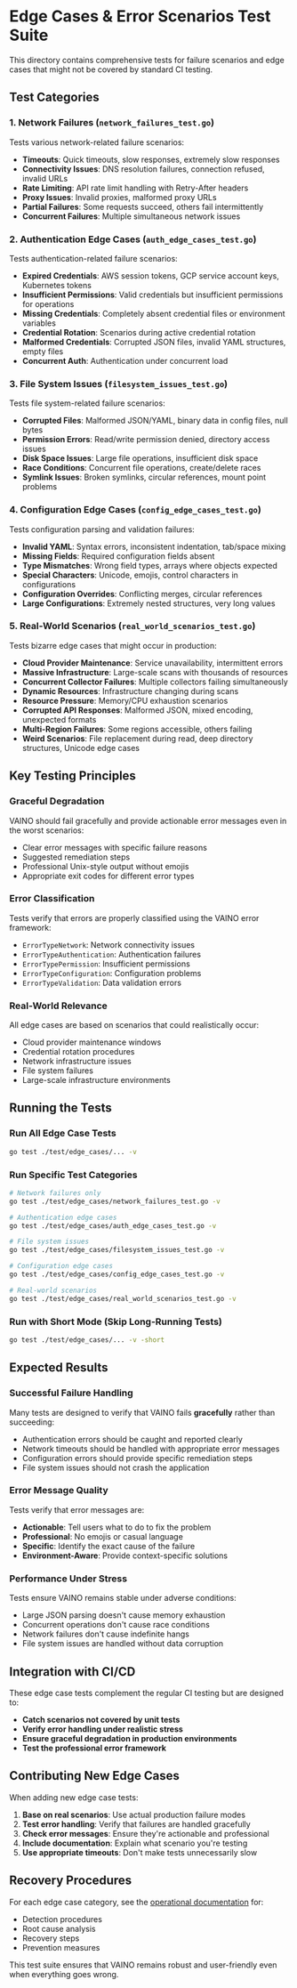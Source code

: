 # Edge Cases & Error Scenarios Test Suite

This directory contains comprehensive tests for failure scenarios and edge cases that might not be covered by standard CI testing.

## Test Categories

### 1. Network Failures (`network_failures_test.go`)
Tests various network-related failure scenarios:
- **Timeouts**: Quick timeouts, slow responses, extremely slow responses
- **Connectivity Issues**: DNS resolution failures, connection refused, invalid URLs
- **Rate Limiting**: API rate limit handling with Retry-After headers
- **Proxy Issues**: Invalid proxies, malformed proxy URLs
- **Partial Failures**: Some requests succeed, others fail intermittently
- **Concurrent Failures**: Multiple simultaneous network issues

### 2. Authentication Edge Cases (`auth_edge_cases_test.go`)
Tests authentication-related failure scenarios:
- **Expired Credentials**: AWS session tokens, GCP service account keys, Kubernetes tokens
- **Insufficient Permissions**: Valid credentials but insufficient permissions for operations
- **Missing Credentials**: Completely absent credential files or environment variables
- **Credential Rotation**: Scenarios during active credential rotation
- **Malformed Credentials**: Corrupted JSON files, invalid YAML structures, empty files
- **Concurrent Auth**: Authentication under concurrent load

### 3. File System Issues (`filesystem_issues_test.go`)
Tests file system-related failure scenarios:
- **Corrupted Files**: Malformed JSON/YAML, binary data in config files, null bytes
- **Permission Errors**: Read/write permission denied, directory access issues
- **Disk Space Issues**: Large file operations, insufficient disk space
- **Race Conditions**: Concurrent file operations, create/delete races
- **Symlink Issues**: Broken symlinks, circular references, mount point problems

### 4. Configuration Edge Cases (`config_edge_cases_test.go`)
Tests configuration parsing and validation failures:
- **Invalid YAML**: Syntax errors, inconsistent indentation, tab/space mixing
- **Missing Fields**: Required configuration fields absent
- **Type Mismatches**: Wrong field types, arrays where objects expected
- **Special Characters**: Unicode, emojis, control characters in configurations
- **Configuration Overrides**: Conflicting merges, circular references
- **Large Configurations**: Extremely nested structures, very long values

### 5. Real-World Scenarios (`real_world_scenarios_test.go`)
Tests bizarre edge cases that might occur in production:
- **Cloud Provider Maintenance**: Service unavailability, intermittent errors
- **Massive Infrastructure**: Large-scale scans with thousands of resources
- **Concurrent Collector Failures**: Multiple collectors failing simultaneously
- **Dynamic Resources**: Infrastructure changing during scans
- **Resource Pressure**: Memory/CPU exhaustion scenarios
- **Corrupted API Responses**: Malformed JSON, mixed encoding, unexpected formats
- **Multi-Region Failures**: Some regions accessible, others failing
- **Weird Scenarios**: File replacement during read, deep directory structures, Unicode edge cases

## Key Testing Principles

### Graceful Degradation
VAINO should fail gracefully and provide actionable error messages even in the worst scenarios:
- Clear error messages with specific failure reasons
- Suggested remediation steps
- Professional Unix-style output without emojis
- Appropriate exit codes for different error types

### Error Classification
Tests verify that errors are properly classified using the VAINO error framework:
- `ErrorTypeNetwork`: Network connectivity issues
- `ErrorTypeAuthentication`: Authentication failures
- `ErrorTypePermission`: Insufficient permissions
- `ErrorTypeConfiguration`: Configuration problems
- `ErrorTypeValidation`: Data validation errors

### Real-World Relevance
All edge cases are based on scenarios that could realistically occur:
- Cloud provider maintenance windows
- Credential rotation procedures
- Network infrastructure issues
- File system failures
- Large-scale infrastructure environments

## Running the Tests

### Run All Edge Case Tests
```bash
go test ./test/edge_cases/... -v
```

### Run Specific Test Categories
```bash
# Network failures only
go test ./test/edge_cases/network_failures_test.go -v

# Authentication edge cases
go test ./test/edge_cases/auth_edge_cases_test.go -v

# File system issues
go test ./test/edge_cases/filesystem_issues_test.go -v

# Configuration edge cases
go test ./test/edge_cases/config_edge_cases_test.go -v

# Real-world scenarios
go test ./test/edge_cases/real_world_scenarios_test.go -v
```

### Run with Short Mode (Skip Long-Running Tests)
```bash
go test ./test/edge_cases/... -v -short
```

## Expected Results

### Successful Failure Handling
Many tests are designed to verify that VAINO fails **gracefully** rather than succeeding:
- Authentication errors should be caught and reported clearly
- Network timeouts should be handled with appropriate error messages
- Configuration errors should provide specific remediation steps
- File system issues should not crash the application

### Error Message Quality
Tests verify that error messages are:
- **Actionable**: Tell users what to do to fix the problem
- **Professional**: No emojis or casual language
- **Specific**: Identify the exact cause of the failure
- **Environment-Aware**: Provide context-specific solutions

### Performance Under Stress
Tests ensure VAINO remains stable under adverse conditions:
- Large JSON parsing doesn't cause memory exhaustion
- Concurrent operations don't cause race conditions
- Network failures don't cause indefinite hangs
- File system issues are handled without data corruption

## Integration with CI/CD

These edge case tests complement the regular CI testing but are designed to:
- **Catch scenarios not covered by unit tests**
- **Verify error handling under realistic stress**
- **Ensure graceful degradation in production environments**
- **Test the professional error framework**

## Contributing New Edge Cases

When adding new edge case tests:
1. **Base on real scenarios**: Use actual production failure modes
2. **Test error handling**: Verify that failures are handled gracefully
3. **Check error messages**: Ensure they're actionable and professional
4. **Include documentation**: Explain what scenario you're testing
5. **Use appropriate timeouts**: Don't make tests unnecessarily slow

## Recovery Procedures

For each edge case category, see the [operational documentation](../../docs/troubleshooting.md) for:
- Detection procedures
- Root cause analysis
- Recovery steps
- Prevention measures

This test suite ensures that VAINO remains robust and user-friendly even when everything goes wrong.